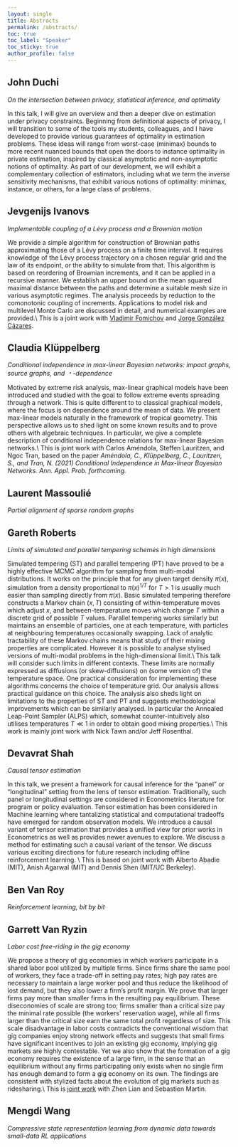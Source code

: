 ```yaml
---
layout: single
title: Abstracts
permalink: /abstracts/
toc: true
toc_label: "Speaker"
toc_sticky: true
author_profile: false
---
```



## John Duchi
*On the intersection between privacy, statistical inference, and optimality*

In this talk, I will give an overview and then a deeper dive on estimation under privacy constraints. Beginning from definitional aspects of privacy, I will transition to some of the tools my students, colleagues, and I have developed to provide various guarantees of optimality in estimation problems. These ideas will range from worst-case (minimax) bounds to more recent nuanced bounds that open the doors to instance optimality in private estimation, inspired by classical asymptotic and non-asymptotic notions of optimality. As part of our development, we will exhibit a complementary collection of estimators, including what we term the inverse sensitivity mechanisms, that exhibit various notions of optimality: minimax, instance, or others, for a large class of problems.

## Jevgenijs Ivanovs
*Implementable coupling of a Lévy process and a Brownian motion*

We provide a simple algorithm for construction of Brownian paths approximating those of a Lévy process on a finite time interval. It requires knowledge of the Lévy process trajectory on a chosen regular grid and the law of its endpoint, or the ability to simulate from that. This algorithm is based on reordering of Brownian increments, and it can be applied in a recursive manner. We establish an upper bound on the mean squared maximal distance between the paths and determine a suitable mesh size in various asymptotic regimes. The analysis proceeds by reduction to the comonotonic coupling of increments. Applications to model risk and multilevel Monte Carlo are discussed in detail, and numerical examples are provided.\\
This is a joint work with [Vladimir Fomichov](https://arxiv.org/search/math?searchtype=author&query=Fomichov%2C+V) and [Jorge González Cázares](https://arxiv.org/search/math?searchtype=author&query=C%C3%A1zares%2C+J+G).

## Claudia Klüppelberg
*Conditional independence in max-linear Bayesian networks: impact graphs, source graphs, and &#65121;-dependence*

Motivated by extreme risk analysis, max-linear graphical models have been introduced and studied with the goal to follow extreme events spreading through a network. This is quite different to to classical graphical models, where the focus is on dependence around the mean of data. We present max-linear models naturally in the framework of tropical geometry. This perspective allows us to shed light on some known results and to prove others with algebraic techniques. In particular, we give a complete description of conditional independence relations for max-linear Bayesian networks.\\
This is joint work with Carlos Améndola, Steffen Lauritzen, and Ngoc Tran, based on the paper
*Améndola, C., Klüppelberg, C., Lauritzen, S., and Tran, N. (2021)
Conditional Independence in Max-linear Bayesian Networks.
Ann. Appl. Prob. forthcoming.*

## Laurent Massoulié
*Partial alignment of sparse random graphs*

## Gareth Roberts
*Limits of simulated and parallel tempering schemes in high dimensions*

Simulated tempering (ST) and parallel tempering (PT) have proved to be a highly effective MCMC algorithm for sampling from multi-modal distributions. It works on the principle that for any given target density $\pi (x)$, simulation from a density proportional to $\pi(x)^{1/T}$  for $T>1$ is usually much easier than sampling directly from $\pi(x)$. Basic simulated tempering therefore constructs a Markov chain $(x, T)$ consisting of within-temperature moves which adjust $x$, and between-temperature moves which change $T$ within a discrete grid of possible $T$ values. Parallel tempering works similarly but maintains an ensemble of particles, one at each temperature, with particles at neighbouring temperatures occasionally swapping. Lack of analytic tractability of these Markov chains means that study of their mixing properties are complicated. However it is possible to analyse stylised versions of multi-modal problems in the high-dimensional limit.\\
This talk will consider such limits in different contexts. These limits are normally expressed as diffusions (or skew-diffusions) on (some version of) the temperature space. One practical consideration for implementing these algorithms  concerns the choice of temperature grid. Our analysis allows practical guidance  on this choice. The analysis also sheds light on limitations to the properties of ST and PT and suggests methodological improvements which can be similarly analysed. In particular the Annealed Leap-Point Sampler (ALPS) which, somewhat counter-intuitively also utilises temperatures $T\ll 1$ in order to obtain good mixing properties.\\
This work is mainly joint work with Nick Tawn and/or Jeff Rosenthal.


## Devavrat Shah
*Causal tensor estimation*

In this talk, we present a framework for causal inference for the “panel” or “longitudinal” setting from the lens of tensor estimation. Traditionally, such panel or longitudinal settings are considered in Econometrics literature for program or policy evaluation. Tensor estimation has been considered in Machine learning where tantalizing statistical and computational tradeoffs have emerged for random observation models. We introduce a causal variant of tensor estimation that provides a unified view for prior works in Econometrics as well as provides newer avenues to explore. We discuss a method for estimating such a causal variant of the tensor. We discuss various exciting directions for future research including offline reinforcement learning. \\
This is based on joint work with Alberto Abadie (MIT), Anish Agarwal (MIT) and Dennis Shen (MIT/UC Berkeley).

## Ben Van Roy
*Reinforcement learning, bit by bit*

## Garrett Van Ryzin
*Labor cost free-riding in the gig economy*

We propose a theory of gig economies in which workers participate in a shared labor pool utilized by multiple firms. Since firms share the same pool of workers, they face a trade-off in setting pay rates; high pay rates are necessary to maintain a large worker pool and thus reduce the likelihood of lost demand, but they also lower a firm’s profit margin. We prove that larger firms pay more than smaller firms in the resulting pay equilibrium. These diseconomies of scale are strong too; firms smaller than a critical size pay the minimal rate possible (the workers’ reservation wage), while all firms larger than the critical size earn the same total profit regardless of size. This scale disadvantage in labor costs contradicts the conventional wisdom that gig companies enjoy strong network effects and suggests that small firms have significant incentives to join an existing gig economy, implying gig markets are highly contestable. Yet we also show that the formation of a gig economy requires the existence of a large firm, in the sense that an equilibrium without any firms participating only exists when no single firm has enough demand to form a gig economy on its own. The findings are consistent with stylized facts about the evolution of gig markets such as ridesharing.\\
This is [joint work](https://ssrn.com/abstract=3775888) with Zhen Lian and Sebastien Martin.

## Mengdi Wang
*Compressive state representation learning from dynamic data towards small-data RL applications*
